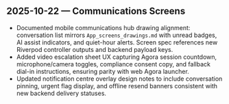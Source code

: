 ## 2025-10-22 — Communications Screens
- Documented mobile communications hub drawing alignment: conversation list mirrors `App_screens_drawings.md` with unread badges, AI assist indicators, and quiet-hour alerts. Screen spec references new Riverpod controller outputs and backend payload keys.
- Added video escalation sheet UX capturing Agora session countdown, microphone/camera toggles, compliance consent copy, and fallback dial-in instructions, ensuring parity with web Agora launcher.
- Updated notification centre overlay design notes to include conversation pinning, urgent flag display, and offline resend banners consistent with new backend delivery statuses.

